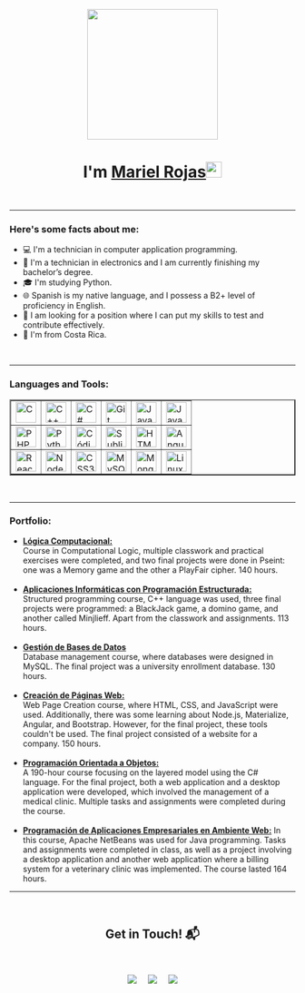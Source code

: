 <!--Mariel Rojas CV-->
<!--14/12/2023-->


<p align="center">
  <img src="https://miro.medium.com/max/2048/1*OohqW5DGh9CQS4hLY5FXzA.png" height="230" />
</p>
<h1 align="center">I'm <a href="https://github.com/MarielRo">Mariel Rojas<a><img
        src="https://media.giphy.com/media/hvRJCLFzcasrR4ia7z/giphy.gif" width="28"></h1>
<Br>
<hr>
<h3> Here's some facts about me: </h3>
<ul>
  <li>💻 I'm a technician in computer application programming.</li>
  <li>📱 I'm a technician in electronics and I am currently finishing my bachelor’s degree.</li>
  <li>🎓 I'm studying Python.</li>
  <li>🌐 Spanish is my native language, and I possess a B2+ level of proficiency in English.</li>
  <li>💬 I am looking for a position where I can put my skills to test and contribute effectively.</li>
  <li>🌱 I'm from Costa Rica.</li>
</ul>
<br>
<hr>
<h3> Languages and Tools: </h3>
<p align="left">
<table border="2">
  <tr>
    <td><a href="https://docs.microsoft.com/en-us/cpp/?view=msvc-170" target="_blank" rel="noreferrer"><img
          src="https://raw.githubusercontent.com/danielcranney/readme-generator/main/public/icons/skills/c-colored.svg"
          width="36" height="36" alt="C" />
      </a>
    </td>
    <td><a href="https://docs.microsoft.com/en-us/cpp/?view=msvc-170" target="_blank" rel="noreferrer"><img
          src="https://raw.githubusercontent.com/danielcranney/readme-generator/main/public/icons/skills/cplusplus-colored.svg"
          width="36" height="36" alt="C++" />
      </a>
    </td>
    <td><a href="https://docs.microsoft.com/en-us/dotnet/csharp/" target="_blank" rel="noreferrer"><img
          src="https://raw.githubusercontent.com/danielcranney/readme-generator/main/public/icons/skills/csharp-colored.svg"
          width="36" height="36" alt="C#" />
      </a>
    </td>
    <td><a href="https://git-scm.com/" target="_blank" rel="noreferrer"><img
          src="https://raw.githubusercontent.com/danielcranney/readme-generator/main/public/icons/skills/git-colored.svg"
          width="36" height="36" alt="Git" />
      </a></td>
    <td><a href="https://www.oracle.com/java/" target="_blank" rel="noreferrer"><img
          src="https://raw.githubusercontent.com/danielcranney/readme-generator/main/public/icons/skills/java-colored.svg"
          width="36" height="36" alt="Java" />
      </a></td>
    <td><a href="https://developer.mozilla.org/en-US/docs/Web/JavaScript" target="_blank" rel="noreferrer"><img
          src="https://raw.githubusercontent.com/danielcranney/readme-generator/main/public/icons/skills/javascript-colored.svg"
          width="36" height="36" alt="JavaScript" />
      </a></td>
  </tr>
  <tr>
    <td><a href="https://www.php.net/" target="_blank" rel="noreferrer"><img
          src="https://raw.githubusercontent.com/danielcranney/readme-generator/main/public/icons/skills/php-colored.svg"
          width="36" height="36" alt="PHP" />
      </a></td>
    <td><a href="https://www.python.org/" target="_blank" rel="noreferrer"><img
          src="https://raw.githubusercontent.com/danielcranney/readme-generator/main/public/icons/skills/python-colored.svg"
          width="36" height="36" alt="Python" />
      </a></td>
    <td><a href="https://code.visualstudio.com/" target="_blank" rel="noreferrer"><img
          src="https://raw.githubusercontent.com/danielcranney/readme-generator/main/public/icons/skills/visualstudiocode.svg"
          width="36" height="36" alt="Código VS" />
      </a>
    </td>
    <td><a href="https://www.sublimetext.com/index2" target="_blank" rel="noreferrer"><img
          src="https://raw.githubusercontent.com/danielcranney/readme-generator/main/public/icons/skills/sublimetext.svg"
          width="36" height="36" alt="Sublime Text" />
      </a></td>
    <td><a href="https://developer.mozilla.org/en-US/docs/Glossary/HTML5" target="_blank" rel="noreferrer"><img
          src="https://raw.githubusercontent.com/danielcranney/readme-generator/main/public/icons/skills/html5-colored.svg"
          width="36" height="36" alt="HTML5" />
      </a></td>
    <td><a href="https://angular.io" target="_blank" rel="noreferrer"><img
          src="https://raw.githubusercontent.com/danielcranney/readme-generator/main/public/iconos/habilidades/angularjs-colored.svg"
          width="36" height="36" alt="Angular" />
      </a></td>
  </tr>
  <tr>
    <td><a href="https://reactjs.org/" target="_blank" rel="noreferrer"><img
          src="https://raw.githubusercontent.com/danielcranney/readme-generator/main/public/iconos/habilidades/react-colored.svg"
          width="36" height="36" alt="React" />
      </a></td>
    <td><a href="https://nodejs.org/en/" target="_blank" rel="noreferrer"><img
          src="https://raw.githubusercontent.com/danielcranney/readme-generator/main/public/icons/skills/nodejs-colored.svg"
          width="36" height="36" alt="NodeJS" />
      </a></td>
    <td><a href="https://www.w3.org/TR/CSS/#css" target="_blank" rel="noreferrer"><img
          src="https://raw.githubusercontent.com/danielcranney/readme-generator/main/public/icons/skills/css3-colored.svg"
          width="36" height="36" alt="CSS3" />
      </a></td>
    <td><a href="https://www.mysql.com/" target="_blank" rel="noreferrer"><img
          src="https://raw.githubusercontent.com/danielcranney/readme-generator/main/public/icons/skills/mysql-colored.svg"
          width="36" height="36" alt="MySQL" />
      </a></td>
    <td><a href="https://www.mongodb.com/" target="_blank" rel="noreferrer"><img
          src="https://raw.githubusercontent.com/danielcranney/readme-generator/main/public/icons/skills/mongodb-colored.svg"
          width="36" height="36" alt="MongoDB" />
      </a></td>
    <td><a href="https://www.linux.org" target="_blank" rel="noreferrer"><img
          src="https://raw.githubusercontent.com/danielcranney/readme-generator/main/public/icons/skills/linux-colored.svg"
          width="36" height="36" alt="Linux" />
      </a></td>
  </tr>
</table>
</p>
<br>
<hr>
<h3> Portfolio: </h3>
<ul>
  <li>
    <strong><a href="https://github.com/MarielRo/CursoPseint" target="_blank">Lógica Computacional:</a></strong><br>
    Course in Computational Logic, multiple classwork and practical exercises were completed, and two final projects were done in Pseint: one was a Memory game and the other a PlayFair cipher. 140 hours. 
  </li>
  <br>
  <li>
    <strong><a href="https://github.com/MarielRo/Curso-C-/tree/main" target="_blank">Aplicaciones Informáticas con Programación Estructurada:</a></strong><br>
    Structured programming course, C++ language was used, three final projects were programmed: a BlackJack game, a domino game, and another called Minjlieff. Apart from the classwork and assignments. 113 hours.
  </li>
  <br>
  <li>
    <strong><a href="https://github.com/MarielRo/Curso-Base-de-Dato-MySQL" target="_blank">Gestión de Bases de Datos</a></strong><br>
    Database management course, where databases were designed in MySQL. The final project was a university enrollment database. 130 hours.
  </li>
  <br>
  <li>
    <strong><a href="https://github.com/MarielRo/Curso-P-ginas-Web" target="_blank">Creación de Páginas Web:</a></strong><br>
    Web Page Creation course, where HTML, CSS, and JavaScript were used. Additionally, there was some learning about Node.js, Materialize, Angular, and Bootstrap. However, for the final project, these tools couldn't be used. The final project consisted of a website for a company. 150 hours.
  </li>
  <br>
  <li>
    <strong><a href="https://github.com/MarielRo/Curso_Java" target="_blank">Programación Orientada a Objetos:</a></strong><br>
    A 190-hour course focusing on the layered model using the C# language. For the final project, both a web application and a desktop application were developed, which involved the management of a medical clinic. Multiple tasks and assignments were completed during the course.
  </li>
  <br>
  <li>
    <strong><a href="https://github.com/MarielRo/Curso_Java" target="_blank">Programación de Aplicaciones Empresariales en Ambiente Web:</a></strong>
    In this course, Apache NetBeans was used for Java programming. Tasks and assignments were completed in class, as well as a project involving a desktop application and another web application where a billing system for a veterinary clinic was implemented. The course lasted 164 hours.
    <br>
  </li>
</ul>
<hr>
<br>
<h2 align="center">Get in Touch! 📬</h2>
<br>
<p align="center">
  <a href="https://www.linkedin.com/in/mariel-rojas-s%C3%A1nchez-5b41b9205/" target="blank"><img align="center"
      src="https://img.shields.io/badge/Mariel Rojas-0077B5?style=for-the-badge&logo=linkedin&logoColor=white" /></a>
  &nbsp;&nbsp;&nbsp; <a href="mailto:marielrojas50@gmail.com" target="blank"><img align="center"
      src="https://img.shields.io/badge/marielrojas50@gmail.com-D14836?style=for-the-badge&logo=gmail&logoColor=white" /></a>
  &nbsp;&nbsp;&nbsp; <a href="https://github.com/MarielRo" target="blank"><img align="center"
      src="https://img.shields.io/badge/Mariel-100000?style=for-the-badge&logo=github&logoColor=white" /></a>
</p>



